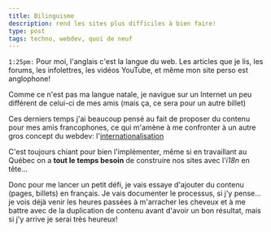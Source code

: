 ```yaml
---
title: Bilinguisme
description: rend les sites plus difficiles à bien faire!
type: post
tags: techno, webdev, quoi de neuf
---
```


`1:25pm:` Pour moi, l'anglais c'est la langue du web. Les articles que je lis, les forums, les infolettres, les vidéos YouTube, et même mon site perso est anglophone!

Comme ce n'est pas ma langue natale, je navigue sur un Internet un peu différent de celui-ci de mes amis (mais ça, ce sera pour un autre billet)

Ces derniers temps j'ai beaucoup pensé au fait de proposer du contenu pour mes amis francophones, ce qui m'amène à me confronter à un autre gros concept du webdev: l'[internationalisation](https://fr.wikipedia.org/wiki/Internationalisation_et_localisation)

C'est toujours chiant pour bien l'implémenter, même si en travaillant au Québec on a **tout le temps besoin** de construire nos sites avec l'*i18n* en tête...

Donc pour me lancer un petit défi, je vais essaye d'ajouter du contenu (pages, billets) en français. Je vais documenter le processus, si j'y pense... je vois déjà venir les heures passées à m'arracher les cheveux et à me battre avec de la duplication de contenu avant d'avoir un bon résultat, mais si j'y arrive je serai très heureux!
